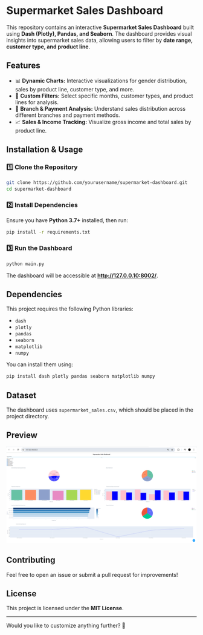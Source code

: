 # **Supermarket Sales Dashboard**

This repository contains an interactive **Supermarket Sales Dashboard** built using **Dash (Plotly), Pandas, and Seaborn**. The dashboard provides visual insights into supermarket sales data, allowing users to filter by **date range, customer type, and product line**.

## **Features**
- 📊 **Dynamic Charts:** Interactive visualizations for gender distribution, sales by product line, customer type, and more.
- 🎯 **Custom Filters:** Select specific months, customer types, and product lines for analysis.
- 🏪 **Branch & Payment Analysis:** Understand sales distribution across different branches and payment methods.
- 📈 **Sales & Income Tracking:** Visualize gross income and total sales by product line.

## **Installation & Usage**
### **1️⃣ Clone the Repository**
```bash
git clone https://github.com/yourusername/supermarket-dashboard.git
cd supermarket-dashboard
```

### **2️⃣ Install Dependencies**
Ensure you have **Python 3.7+** installed, then run:
```bash
pip install -r requirements.txt
```

### **3️⃣ Run the Dashboard**
```bash
python main.py
```
The dashboard will be accessible at **http://127.0.0.10:8002/**.

## **Dependencies**
This project requires the following Python libraries:
- `dash`
- `plotly`
- `pandas`
- `seaborn`
- `matplotlib`
- `numpy`

You can install them using:
```bash
pip install dash plotly pandas seaborn matplotlib numpy
```

## **Dataset**
The dashboard uses `supermarket_sales.csv`, which should be placed in the project directory.

## **Preview**
![Dashboard Preview](Images/dashboard.png)

## **Contributing**
Feel free to open an issue or submit a pull request for improvements!

## **License**
This project is licensed under the **MIT License**.

---

Would you like to customize anything further? 🚀